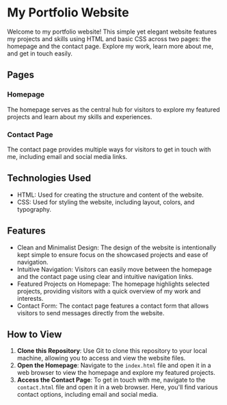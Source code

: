 # My Portfolio Website

Welcome to my portfolio website! This simple yet elegant website features my projects and skills using HTML and basic CSS across two pages: the homepage and the contact page. Explore my work, learn more about me, and get in touch easily.

## Pages

### Homepage
The homepage serves as the central hub for visitors to explore my featured projects and learn about my skills and experiences.

### Contact Page
The contact page provides multiple ways for visitors to get in touch with me, including email and social media links.

## Technologies Used
- HTML: Used for creating the structure and content of the website.
- CSS: Used for styling the website, including layout, colors, and typography.

## Features
- Clean and Minimalist Design: The design of the website is intentionally kept simple to ensure focus on the showcased projects and ease of navigation.
- Intuitive Navigation: Visitors can easily move between the homepage and the contact page using clear and intuitive navigation links.
- Featured Projects on Homepage: The homepage highlights selected projects, providing visitors with a quick overview of my work and interests.
- Contact Form: The contact page features a contact form that allows visitors to send messages directly from the website.

## How to View
1. **Clone this Repository**: Use Git to clone this repository to your local machine, allowing you to access and view the website files.
2. **Open the Homepage**: Navigate to the `index.html` file and open it in a web browser to view the homepage and explore my featured projects.
3. **Access the Contact Page**: To get in touch with me, navigate to the `contact.html` file and open it in a web browser. Here, you'll find various contact options, including email and social media.

